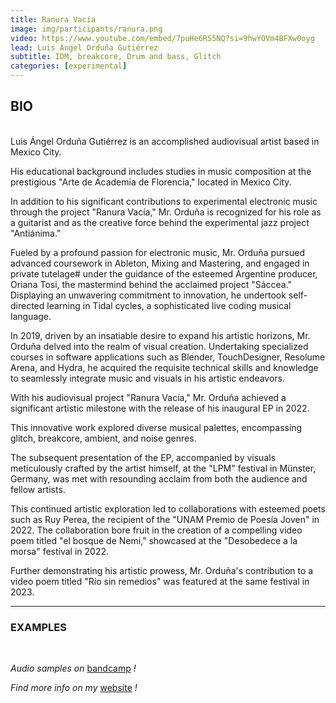 ```yaml
---
title: Ranura Vacía
image: img/participants/ranura.png
video: https://www.youtube.com/embed/7puHe6RS5NQ?si=9hwYOVm4BFXw0oyg
lead: Luis Ángel Orduña Gutiérrez
subtitle: IDM, breakcore, Drum and bass, Glitch
categories: [experimental]
---
```


## BIO
<br>
Luis Ángel Orduña Gutiérrez is an accomplished audiovisual artist based in
Mexico City.

His educational background includes studies in music composition at the
prestigious "Arte de Academia de Florencia," located in Mexico City.

In addition to his significant contributions to experimental electronic music
through the project "Ranura Vacía," Mr. Orduña is recognized for his role as a
guitarist and as the creative force behind the experimental jazz project "Antiánima."

Fueled by a profound passion for electronic music, Mr. Orduña pursued advanced
coursework in Ableton, Mixing and Mastering, and engaged in private tutelage#
under the guidance of the esteemed Argentine producer, Oriana Tosi, the
mastermind behind the acclaimed project "Sáccea." Displaying an unwavering
commitment to innovation, he undertook self-directed learning in Tidal cycles,
a sophisticated live coding musical language.

In 2019, driven by an insatiable desire to expand his artistic horizons,
Mr. Orduña delved into the realm of visual creation. Undertaking specialized
courses in software applications such as Blender, TouchDesigner, Resolume Arena,
and Hydra, he acquired the requisite technical skills and knowledge to
seamlessly integrate music and visuals in his artistic endeavors.

With his audiovisual project "Ranura Vacía," Mr. Orduña achieved a significant
artistic milestone with the release of his inaugural EP in 2022.

This innovative work explored diverse musical palettes, encompassing glitch,
breakcore, ambient, and noise genres.

The subsequent presentation of the EP, accompanied by visuals meticulously
crafted by the artist himself, at the "LPM" festival in Münster, Germany,
was met with resounding acclaim from both the audience and fellow artists.

This continued artistic exploration led to collaborations with esteemed poets
such as Ruy Perea, the recipient of the "UNAM Premio de Poesía Joven" in 2022.
The collaboration bore fruit in the creation of a compelling video poem titled
"el bosque de Nemi," showcased at the "Desobedece a la morsa" festival in 2022.

Further demonstrating his artistic prowess, Mr. Orduña's contribution to a
video poem titled "Río sin remedios" was featured at the same festival in 2023.

---

### EXAMPLES

<br>

*Audio samples on* <a href="https://ranuravacia.bandcamp.com/album/ra-ces" target="_blank">bandcamp</a> *!*

*Find more info on my* <a href="https://linktr.ee/ranuravacia" target="_blank">website</a> *!*

